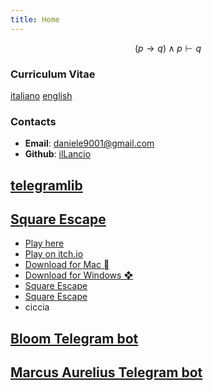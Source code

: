 ```yaml
---
title: Home
---
```

$$
(p \rightarrow q) \land p \vdash q
$$

### Curriculum Vitae

[italiano](cv_ita.pdf) [english](cv_eng.pdf)

### Contacts

- **Email**: <daniele9001@gmail.com>
- **Github**: [ilLancio](https://github.com/ilLancio)

## [telegramlib](https://pypi.org/project/telegramlib/)

## <a href="https://illancio.github.io/square-escape" target="_blank">Square Escape</a>

- <a href="square-escape" target="_blank">Play here</a>
- [Play on itch.io](https://logos-psychagogia.itch.io/square-escape)
- [Download for Mac ](https://github.com/ilLancio/ilLancio.github.io/blob/v4/content/SpettriRaman.pdf "download")
- [Download for Windows ❖](https://github.com/ilLancio/ilLancio.github.io/blob/v4/content/square-escape "download")
- [Square Escape](https://github.com/ilLancio/ilLancio.github.io/blob/v4/content/square-escape "_blank")
- [Square Escape](https://github.com/ilLancio/ilLancio.github.io/blob/v4/content/square-escape "blank")
- ciccia

## [Bloom Telegram bot](https://t.me/BLOOM_chatbot)

## [Marcus Aurelius Telegram bot](https://t.me/M_Aurelius_bot)
